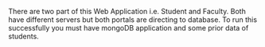 There are two part of this Web Application i.e. Student and Faculty. Both have different servers but both portals are directing to database.
To run this successfully you must have mongoDB application and some prior data of students.
